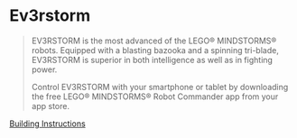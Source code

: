 # Ev3rstorm

> EV3RSTORM is the most advanced of the LEGO® MINDSTORMS® robots. Equipped with a blasting bazooka and a spinning tri-blade, EV3RSTORM is superior in both intelligence as well as in fighting power.
>
> Control EV3RSTORM with your smartphone or tablet by downloading the free LEGO® MINDSTORMS® Robot Commander app from your app store.

[Building Instructions](https://www.lego.com/cdn/cs/set/assets/blt2fdb839be7a53b96/31313_EV3RSTORM_2016.pdf)
